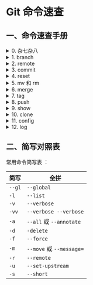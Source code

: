 # Git 命令速查

## 一、命令速查手册

<details>
<summary> 0. 杂七杂八</summary>  

```bash
# list files in current directory
ls

# print working directory
pwd  

# 查看ssh公钥  
cat ~/.ssh/id_rsa.pub

# 移除对 FolderName 文件夹的跟踪但不删除文件
git rm --cached -r FolderName

# 允许合并不同的历史记录
--allow-unrelated-histories
```
</details>


<details>
<summary> 1. branch </summary>  

```bash
常用：
`git branch -a -vv`
`git branch -m old_name new_name`

其它：
`git branch`                      ：查看本地分支
`git branch -v`                   ：查看本地分支 + 分支最近一次提交信息
`git branch -vv`                  ：查看本地分支 + 分支链接信息 + 分支最近一次提交信息
`git branch -a`                   ：查看本地和远程分支
`git branch -a -v`                ：查看本地和远程分支 + 分支最近一次提交信息
`git branch -a -vv`               ：查看本地和远程分支 + 分支链接信息 + 分支最近一次提交信息
`git branch -m old_name new_name` ：重命名本地分支
```
</details>


<details>
<summary>2. remote </summary>  

```bash
常用：
`git remote -v`
`git remote remove {remote_name}`

其它：
`git remote`                                ：查看链接
`git remote -v`                             ：查看链接信息（详细）
`git remote prune {remote_name}`            ：从删除远程中不存在的本地分支
`git remote prune --dry-run {remote_name}`  ：预览远程中不存在的本地分支
`git remote remove {remote_name}`           ：移除链接 
```
</details>

<details>
<summary>3. commit  </summary>  

```bash
常用：
`git commit -a -m "here is the info"`
`git commit --amend --only -m "here is the info" `

其它：
`git commit`：提交stage区
`git commit -m "here is the info"`：提交stage区 + 备注 "here is the info"
`git commit -a -m "here is the info"`：将更改保存到stage区并提交 + 备注 "here is the info"
`git commit --amend --only -m "here is the info" `：撤回上次提交并重新提交信息
```
</details>


<details>
<summary>4. reset </summary>  

```bash
常用：
`git reset HEAD^`
`git reset --hard {commit_hash}`

其它：
`git reset HEAD^`：返回到上个版本
`git reset HEAD^^`：返回到上上个版本
`git reset HEAD-10`：返回到十个版本前版本
`git reset --hard {commit_hash}`：重置到某一版本（包括日志+暂存区+工作区）

已 add 未 commit：
`git restore --staged .`

已 commit 未 push：
`git reset --soft {commit_hash}`：
`git reset --mixed {commit_hash}`：

已 push：
`git reset --hard {commit_hash}`：
`git revert {commit_hash}`：
```
</details>


<details>
<summary>5. mv 和 rm </summary>  

```bash
常用：
`git mv {new_file_name} {old_file_name}`
`git rm {file_name}`

其它：
`git mv {new_file_name} {old_file_name}`：移动或重命名文件（夹）
`git rm {file_name}`：删除文件（夹）
`git rm --force {file_name}`：从工作区和暂存区彻底删除
```
</details>


<details>
<summary> 6. merge</summary>  

```bash
常用：
`git merge --no-ff {local_branch_name} -m "merge bra_1 into bra_2"`

其它：
`git merge {local_branch_name}`：将某分支快速合并到当前分支
`git merge --no-ff {local_branch_name}`：
```
</details>

<details>
<summary>7. tag </summary>  

```bash
常用：
`git tag`：
`git tag -l 'V1*'`：列出本地 "V1" 开头的标签

其它：
`git tag`：查看本地标签
`git tag -l 'V1*'`：列出本地 "V1" 开头的标签
`git ls-remote --tags {remote_name}`：查看远程库标签
`git tag {tag_name}`：（在当前位置）打快速型标签
`git tag -a {tag_name} -m {note}`：（在当前位置）打注释型标签
`git tag {tag_name} {commitID}`：在某一提交处打快速型标签
`git tag -a {tag_name} -m {note} {commitID}`：在某一提交处打注释型标签
`git tag -d {tag_name_1} {tag_name_2}`：删除本地标签
```
</details>


<details>
<summary> 8. push</summary>  

```bash
常用：
`git push {remote_name} {remote_branch_name_1} {remote_branch_name_2}`
`git push {remote_name} --tags`

分支：
`git push {remote_name} {remote_branch_name} `：推送（当前）本地分支到远程分支
`git push {remote_name} {remote_branch_name_1} {remote_branch_name_2}`：推送当前分支到多个远程分支
`git push --force {remote_name} {remote_branch_name} `：用当前本地分支覆盖远程分支
`git push {remote_name} -d {remote_branch_name}`：删除远程分支

标签：
`git push {remote_name} {tag_name_1} {tag_name_2}`：将本地标签推送到远程
`git push {remote_name} --tags`：将全部本地分支推送到远程
`git push {remote_name} tag -d {tag_name_1} {tag_name_2}`：删除远程标签
`git push {remote_name} {tag_name_1} {tag_name_2}`：推送本地标签到远程
`git push {remote_name} --tags`：推送全部本地标签到远程
```
</details>


<details>
<summary>9. show </summary>  

```bash
常用：
`$ git show -s {name}`：显示简略信息

其它：
`git show {name}`：显示信息
`git show {name} -s`：显示信息（简略）
```
</details>


<details>
<summary>10. clone </summary>  

```bash
常用：
`git clone {git-url}`

其它：
`git clone {git-url}`：克隆远程到本地
```
</details>


<details>
<summary>  11. config</summary>  

```bash
常用：
`git config --gl -l`：查看全局设置
`git config --global user.name`：
`git config --global user.email`：

其它：
`git config --gl -l`：查看全局设置
`git config [--local|--global|--system] --list`：查看 [ 本地 | 全局 | 系统 ] 设置

我的常用配置：
git config --global user.name "YiDing"
git config --global user.email "dingyi233@mails.ucas.ac.cn"
git config --global init.defaultBranch main # 配置初始化仓库的默认分支名
git config --global alias.lg "log --color --graph --pretty=format:'%Cred%h%Creset -%C(yellow)%d%Creset %s %Cgreen(%cr) %C(bold blue){%an}%Creset' --abbrev-commit -15"  # 配置后 git lg 的信息大概是 (有颜色区别，显示最近15条commit)：* 84b2f5d - here is the info (45 minutes ago) {Author} 
git config --global alias.a "add ."           # git a 等同于 git add .
git config --global alias.c "commit -a -m"    # git c "message" 等同于 git commit -a -m "message"
git config --global alias.s "status"          # git s 等同于 git status
git config --global alias.pl "pull"           # git pl 等同于 git pull
git config --global alias.ps "push"           # git ps 等同于 git push



# 若要自定义其它配置，参考官方文档file:///D:/aa_my_apps_main/Git/mingw64/share/doc/git-doc/git-log.html
```
</details>

<details>
<summary> 12. log</summary>  

```bash
常用：
`git lg`：自定义的log查看
`git shortlog`：仅查看commit备注

其它：
`git log`：查看日志
`git log --oneline`：用一行形式查看日志
`git shortlog`：查看贡献者commit备注
```
</details>


## 二、简写对照表

常用命令简写表 ：

<div class='center'> 

| 简写 | 全拼 |
| ------ | ------ |
| `--gl` | `--global`|
| `-l` | `--list` |
| `-v` |`--verbose` |
| `-vv` | `--verbose --verbose` |
|`-a`  |`--all` 或 `--annotate` |
| `-d` |`-delete`  |
| `-f` |`--force`  |
| `-m` | `--move` 或 `--message=` |
| `-r`| `--remote` |
| `-u` | `--set-upstream` |
| `-s` | `--short` |

</div>